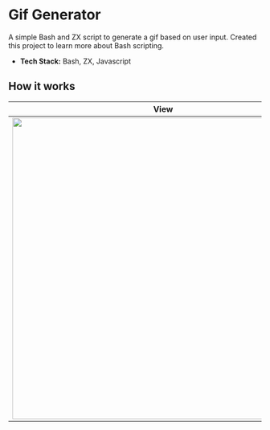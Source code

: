 # Gif Generator

A simple Bash and ZX script to generate a gif based on user input. Created this project to learn more about Bash scripting. 

- **Tech Stack:** Bash, ZX, Javascript

## How it works
| View |
| ------------- | 
|<img width="600" src="gif/gifGenerator">| 

